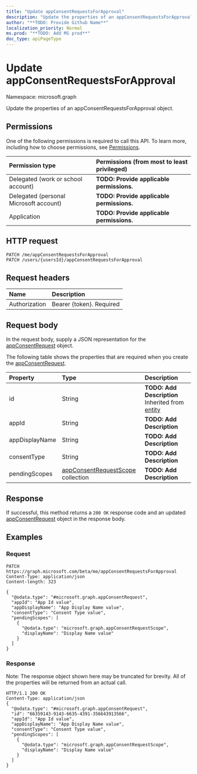 ```yaml
---
title: "Update appConsentRequestsForApproval"
description: "Update the properties of an appConsentRequestsForApproval object."
author: "**TODO: Provide Github Name**"
localization_priority: Normal
ms.prod: "**TODO: Add MS prod**"
doc_type: apiPageType
---
```


# Update appConsentRequestsForApproval

Namespace: microsoft.graph

Update the properties of an appConsentRequestsForApproval object.

## Permissions
One of the following permissions is required to call this API. To learn more, including how to choose permissions, see [Permissions](/concepts/permissions-reference.md).

|Permission type|Permissions (from most to least privileged)|
|:---|:---|
|Delegated (work or school account)|**TODO: Provide applicable permissions.**|
|Delegated (personal Microsoft account)|**TODO: Provide applicable permissions.**|
|Application|**TODO: Provide applicable permissions.**|

## HTTP request
<!-- {
  "blockType": "ignored"
}
-->
``` http
PATCH /me/appConsentRequestsForApproval
PATCH /users/{usersId}/appConsentRequestsForApproval
```

## Request headers
|Name|Description|
|:---|:---|
|Authorization|Bearer {token}. Required|

## Request body
In the request body, supply a JSON representation for the [appConsentRequest](../resources/appconsentrequest.md) object.

The following table shows the properties that are required when you create the [appConsentRequest](../resources/appconsentrequest.md).

|Property|Type|Description|
|:---|:---|:---|
|id|String|**TODO: Add Description** Inherited from [entity](../resources/entity.md)|
|appId|String|**TODO: Add Description**|
|appDisplayName|String|**TODO: Add Description**|
|consentType|String|**TODO: Add Description**|
|pendingScopes|[appConsentRequestScope](../resources/appconsentrequestscope.md) collection|**TODO: Add Description**|



## Response
If successful, this method returns a `200 OK` response code and an updated [appConsentRequest](../resources/appconsentrequest.md) object in the response body.

## Examples

### Request
<!-- {
  "blockType": "request",
  "name": "update_appconsentrequestsforapproval"
}
-->
``` http
PATCH https://graph.microsoft.com/beta/me/appConsentRequestsForApproval
Content-Type: application/json
Content-length: 323

{
  "@odata.type": "#microsoft.graph.appConsentRequest",
  "appId": "App Id value",
  "appDisplayName": "App Display Name value",
  "consentType": "Consent Type value",
  "pendingScopes": [
    {
      "@odata.type": "microsoft.graph.appConsentRequestScope",
      "displayName": "Display Name value"
    }
  ]
}
```

### Response
Note: The response object shown here may be truncated for brevity. All of the properties will be returned from an actual call.
<!-- {
  "blockType": "response",
  "truncated": true
}
-->
``` http
HTTP/1.1 200 OK
Content-Type: application/json
{
  "@odata.type": "#microsoft.graph.appConsentRequest",
  "id": "66359143-9143-6635-4391-356643913566",
  "appId": "App Id value",
  "appDisplayName": "App Display Name value",
  "consentType": "Consent Type value",
  "pendingScopes": [
    {
      "@odata.type": "microsoft.graph.appConsentRequestScope",
      "displayName": "Display Name value"
    }
  ]
}
```

